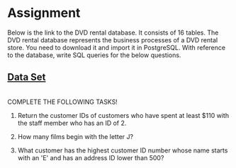 # Assignment

Below is the link to the DVD rental database. It consists of 16 tables. The DVD rental database represents the business processes of a DVD rental store. You need to download it and import it in PostgreSQL. With reference to the database, write SQL queries for the below questions.

## [Data Set](https://drive.google.com/drive/folders/1yVAuaiYOMCa-CyIA8rAz4NkKe2g4dzIY)

<br>
COMPLETE THE FOLLOWING TASKS!
<br>

1. Return the customer IDs of customers who have spent at least $110 with the staff member who has an ID of 2.

2. How many films begin with the letter J?

3. What customer has the highest customer ID number whose name starts with an 'E' and has an address ID lower than 500?